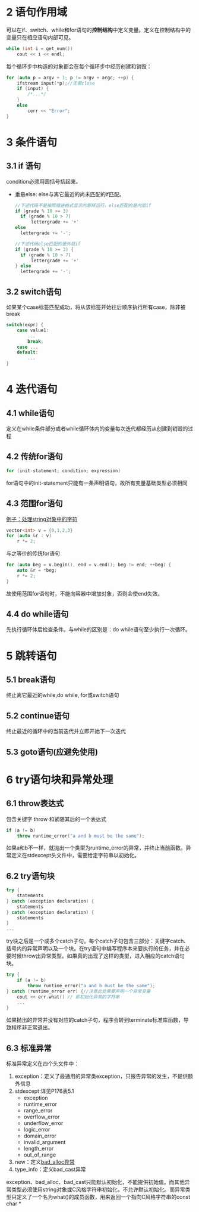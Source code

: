 # 2 语句作用域
可以在if、switch、while和for语句的**控制结构**中定义变量。定义在控制结构中的变量只在相应语句内部可见。
```cpp
while (int i = get_num())
    cout << i << endl;
```
每个循环步中构造的对象都会在每个循环步中经历创建和销毁：
```cpp
for (auto p = argv + 1; p != argv + argc; ++p) {
    ifstream input(*p);//无需close
    if (input) {
        /*...*/
    }
    else 
        cerr << "Error";
}
```

# 3 条件语句
## 3.1 if 语句
condition必须用圆括号括起来。
- 垂悬else: else与离它最近的尚未匹配的if匹配。
  ```cpp
  //下述代码不是按照缩进格式显示的那样运行，else匹配的是内层if
  if (grade % 10 >= 3)
    if (grade % 10 > 7)
        lettergrade += '+'
  else
    lettergrade += '-';
  ```
  ```cpp
  //下述代码else匹配的是外层if
  if (grade % 10 >= 3) {
    if (grade % 10 > 7)
        lettergrade += '+'
  } else
    lettergrade += '-';
  ```
## 3.2 switch语句
如果某个case标签匹配成功，将从该标签开始往后顺序执行所有case，除非被break
```cpp
switch(expr) {
    case value1:
        ...
        break;
    case ...
    default:
        ...
}
```
# 4 迭代语句
## 4.1 while语句
定义在while条件部分或者while循环体内的变量每次迭代都经历从创建到销毁的过程
## 4.2 传统for语句
```cpp
for (init-statement; condition; expression)
```
for语句中的init-statement只能有一条声明语句，故所有变量基础类型必须相同

## 4.3 范围for语句
[例子：处理string对象中的字符](./03_字符串_向量和数组.md#23-处理string对象中的字符)
```cpp
vector<int> v = {0,1,2,3}
for (auto &r : v)
    r *= 2;
```
与之等价的传统for语句
```cpp
for (auto beg = v.begin(), end = v.end(); beg != end; ++beg) {
    auto &r = *beg;
    r *= 2;
}
```
故使用范围for语句时，不能向容器中增加对象，否则会使end失效。

## 4.4 do while语句
先执行循环体后检查条件。与while的区别是：do while语句至少执行一次循环。

# 5 跳转语句
## 5.1 break语句
终止离它最近的while,do while, for或switch语句
## 5.2 continue语句
终止最近的循环中的当前迭代并立即开始下一次迭代
## 5.3 goto语句(应避免使用)

# 6 try语句块和异常处理
## 6.1 throw表达式
包含关键字 throw 和紧随其后的一个表达式
```cpp
if (a != b)
    throw runtime_error("a and b must be the same");
```
如果a和b不一样，就抛出一个类型为runtime_error的异常，并终止当前函数。异常定义在stdexcept头文件中，需要给定字符串以初始化。
## 6.2 try语句块
```cpp
try {
    statements
} catch (exception declaration) {
    statements
} catch (exception declaration) {
    statements
}
...
```
try块之后是一个或多个catch子句。每个catch子句包含三部分：关键字catch、括号内的异常声明以及一个块。在try语句中编写程序本来要执行的任务，并在必要时候throw出异常类型。如果真的出现了这样的类型，进入相应的catch语句块。
```cpp
try {
    if (a != b)
        throw runtime_error("a and b must be the same");
} catch (runtime_error err) {//注意此处需要声明一个异常变量
    cout << err.what() // 即初始化异常的字符串
    ...
}
```
如果抛出的异常并没有对应的catch子句，程序会转到terminate标准库函数，导致程序非正常退出。
## 6.3 标准异常
标准异常定义在四个头文件中：
1. exception：定义了最通用的异常类exception，只报告异常的发生，不提供额外信息
2. stdexcept:详见P176表5.1
   - exception
   - runtime_error
   - range_error
   - overflow_error
   - underflow_error
   - logic_error
   - domain_error
   - invalid_argument
   - length_error
   - out_of_range
3. new：定义[bad_alloc异常](./12_动态内存.md#12-直接管理内存)
4. type_info：定义bad_cast异常

exception、bad_alloc、bad_cast只能默认初始化，不能提供初始值。而其他异常类型必须使用string对象或C风格字符串初始化，不允许默认初始化。而异常类型只定义了一个名为what()的成员函数，用来返回一个指向C风格字符串的const char *